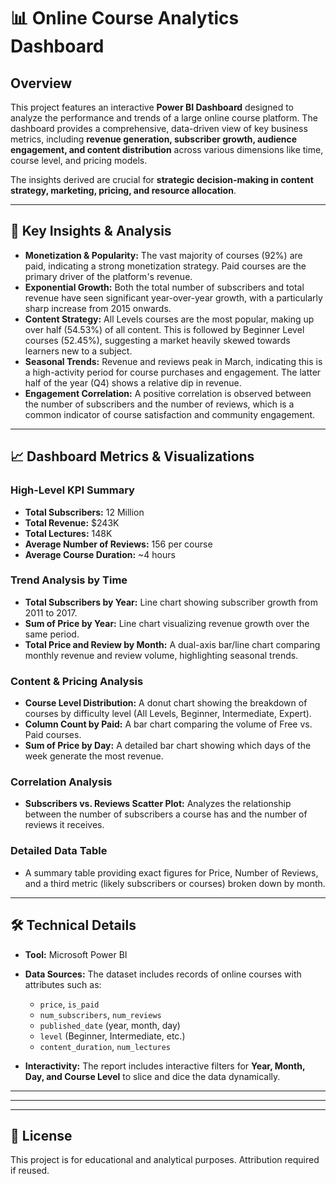 # 📊 Online Course Analytics Dashboard

## Overview  
This project features an interactive **Power BI Dashboard** designed to analyze the performance and trends of a large online course platform. The dashboard provides a comprehensive, data-driven view of key business metrics, including **revenue generation, subscriber growth, audience engagement, and content distribution** across various dimensions like time, course level, and pricing models.  

The insights derived are crucial for **strategic decision-making in content strategy, marketing, pricing, and resource allocation**.  

---

## 🎯 Key Insights & Analysis  

- **Monetization & Popularity:** The vast majority of courses (92%) are paid, indicating a strong monetization strategy. Paid courses are the primary driver of the platform's revenue.  
- **Exponential Growth:** Both the total number of subscribers and total revenue have seen significant year-over-year growth, with a particularly sharp increase from 2015 onwards.  
- **Content Strategy:** All Levels courses are the most popular, making up over half (54.53%) of all content. This is followed by Beginner Level courses (52.45%), suggesting a market heavily skewed towards learners new to a subject.  
- **Seasonal Trends:** Revenue and reviews peak in March, indicating this is a high-activity period for course purchases and engagement. The latter half of the year (Q4) shows a relative dip in revenue.  
- **Engagement Correlation:** A positive correlation is observed between the number of subscribers and the number of reviews, which is a common indicator of course satisfaction and community engagement.  

---

## 📈 Dashboard Metrics & Visualizations  

### High-Level KPI Summary  
- **Total Subscribers:** 12 Million  
- **Total Revenue:** $243K  
- **Total Lectures:** 148K  
- **Average Number of Reviews:** 156 per course  
- **Average Course Duration:** ~4 hours  

### Trend Analysis by Time  
- **Total Subscribers by Year:** Line chart showing subscriber growth from 2011 to 2017.  
- **Sum of Price by Year:** Line chart visualizing revenue growth over the same period.  
- **Total Price and Review by Month:** A dual-axis bar/line chart comparing monthly revenue and review volume, highlighting seasonal trends.  

### Content & Pricing Analysis  
- **Course Level Distribution:** A donut chart showing the breakdown of courses by difficulty level (All Levels, Beginner, Intermediate, Expert).  
- **Column Count by Paid:** A bar chart comparing the volume of Free vs. Paid courses.  
- **Sum of Price by Day:** A detailed bar chart showing which days of the week generate the most revenue.  

### Correlation Analysis  
- **Subscribers vs. Reviews Scatter Plot:** Analyzes the relationship between the number of subscribers a course has and the number of reviews it receives.  

### Detailed Data Table  
- A summary table providing exact figures for Price, Number of Reviews, and a third metric (likely subscribers or courses) broken down by month.  

---

## 🛠️ Technical Details  

- **Tool:** Microsoft Power BI  
- **Data Sources:** The dataset includes records of online courses with attributes such as:  
  - `price`, `is_paid`  
  - `num_subscribers`, `num_reviews`  
  - `published_date` (year, month, day)  
  - `level` (Beginner, Intermediate, etc.)  
  - `content_duration`, `num_lectures`  

- **Interactivity:** The report includes interactive filters for **Year, Month, Day, and Course Level** to slice and dice the data dynamically.  

---


---


---

## 📜 License  
This project is for educational and analytical purposes. Attribution required if reused.  


